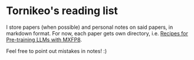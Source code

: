# Tornikeo's reading list

I store papers (when possible) and personal notes on said papers, in markdown format. For now, each paper gets own directory, i.e. [Recipes for Pre-training LLMs with MXFP8](./Recipes%20for%20Pre-training%20LLMs%20with%20MXFP8/).

Feel free to point out mistakes in notes! :)